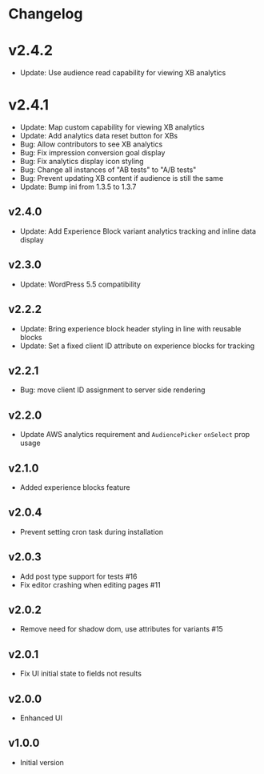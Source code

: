 # Changelog

# v2.4.2

- Update: Use audience read capability for viewing XB analytics

# v2.4.1

- Update: Map custom capability for viewing XB analytics
- Update: Add analytics data reset button for XBs
- Bug: Allow contributors to see XB analytics
- Bug: Fix impression conversion goal display
- Bug: Fix analytics display icon styling
- Bug: Change all instances of "AB tests" to "A/B tests"
- Bug: Prevent updating XB content if audience is still the same
- Update: Bump ini from 1.3.5 to 1.3.7

## v2.4.0

- Update: Add Experience Block variant analytics tracking and inline data display

## v2.3.0

- Update: WordPress 5.5 compatibility

## v2.2.2

- Update: Bring experience block header styling in line with reusable blocks
- Update: Set a fixed client ID attribute on experience blocks for tracking

## v2.2.1

- Bug: move client ID assignment to server side rendering

## v2.2.0

- Update AWS analytics requirement and `AudiencePicker` `onSelect` prop usage

## v2.1.0

- Added experience blocks feature

## v2.0.4

- Prevent setting cron task during installation

## v2.0.3

- Add post type support for tests #16
- Fix editor crashing when editing pages #11

## v2.0.2

- Remove need for shadow dom, use attributes for variants #15

## v2.0.1

- Fix UI initial state to fields not results

## v2.0.0

- Enhanced UI

## v1.0.0

- Initial version
